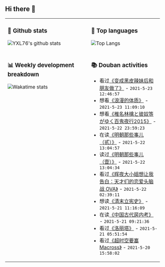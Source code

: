 ## Hi there 👋

<table>
<tr>
<td valign="top" width="54%">

### 🔭 Github stats

![YXL76's github stats](https://github-readme-stats.yxl76.vercel.app/api?username=YXL76&count_private=true&show_icons=true&include_all_commits=true&theme=prussian&line_height=28&disable_animations=true)

</td>

<td valign="top" width="46%">

### 🌱 Top languages

![Top Langs](https://github-readme-stats.yxl76.vercel.app/api/top-langs/?username=YXL76&layout=compact&theme=prussian&langs_count=8&hide=HTML,CSS,SCSS)

</td>
</tr>
<tr>
<td valign="top" width="54%">

### 📊 Weekly development breakdown

![Wakatime stats](https://github-readme-stats.yxl76.vercel.app/api/wakatime?username=YXL76&layout=compact&theme=prussian)


</td>
<td valign="top" width="46%">

### 📚 Douban activities

- 看过[《变成黑皮辣妹后和朋友做了》](http://movie.douban.com/subject/35371354/) - `2021-5-23 12:46:57`
- 想看[《浪漫的体质》](http://movie.douban.com/subject/30464551/) - `2021-5-23 11:09:10`
- 想看[《椎名林檎と彼奴等がゆく百鬼夜行2015》](http://movie.douban.com/subject/33451474/) - `2021-5-22 23:59:23`
- 在读[《明朝那些事儿（贰）》](https://book.douban.com/subject/1949338/) - `2021-5-22 13:04:57`
- 读过[《明朝那些事儿（壹）》](https://book.douban.com/subject/1873231/) - `2021-5-22 13:04:34`
- 看过[《辉夜大小姐想让我告白：天才们的恋爱头脑战 OVA》](http://movie.douban.com/subject/35234383/) - `2021-5-22 02:39:11`
- 想读[《清末立宪史》](https://book.douban.com/subject/10772938/) - `2021-5-21 11:16:09`
- 在读[《中国古代房内考》](https://book.douban.com/subject/2184895/) - `2021-5-21 09:21:36`
- 看过[《洛丽塔》](http://movie.douban.com/subject/1296992/) - `2021-5-21 05:51:54`
- 看过[《超时空要塞Macross》](http://movie.douban.com/subject/2058467/) - `2021-5-20 15:58:02`

</td>
</tr>
</table>

<!--
**YXL76/YXL76** is a ✨ _special_ ✨ repository because its `README.md` (this file) appears on your GitHub profile.

Here are some ideas to get you started:

- 🔭 I’m currently working on ...
- 🌱 I’m currently learning ...
- 👯 I’m looking to collaborate on ...
- 🤔 I’m looking for help with ...
- 💬 Ask me about ...
- 📫 How to reach me: ...
- 😄 Pronouns: ...
- ⚡ Fun fact: ...
-->
